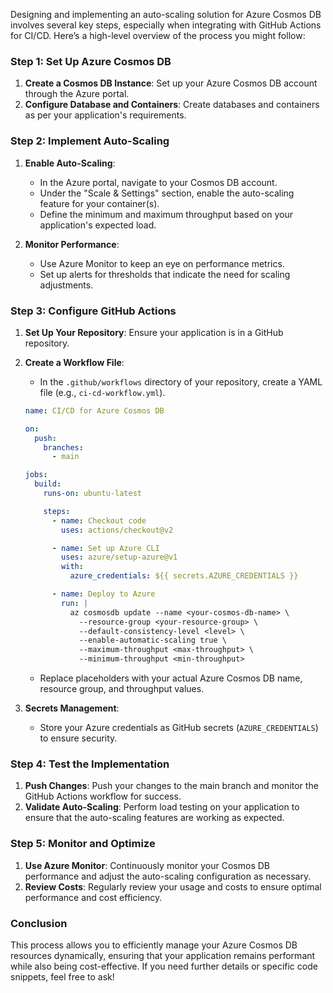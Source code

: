 Designing and implementing an auto-scaling solution for Azure Cosmos DB involves several key steps, especially when
integrating with GitHub Actions for CI/CD. Here’s a high-level overview of the process you might follow:

### Step 1: Set Up Azure Cosmos DB

1. **Create a Cosmos DB Instance**: Set up your Azure Cosmos DB account through the Azure portal.
2. **Configure Database and Containers**: Create databases and containers as per your application's requirements.

### Step 2: Implement Auto-Scaling

1. **Enable Auto-Scaling**:
   - In the Azure portal, navigate to your Cosmos DB account.
   - Under the "Scale & Settings" section, enable the auto-scaling feature for your container(s).
   - Define the minimum and maximum throughput based on your application's expected load.

2. **Monitor Performance**:
   - Use Azure Monitor to keep an eye on performance metrics.
   - Set up alerts for thresholds that indicate the need for scaling adjustments.

### Step 3: Configure GitHub Actions

1. **Set Up Your Repository**: Ensure your application is in a GitHub repository.

2. **Create a Workflow File**:
   - In the `.github/workflows` directory of your repository, create a YAML file (e.g., `ci-cd-workflow.yml`).

   ```yaml
   name: CI/CD for Azure Cosmos DB

   on:
     push:
       branches:
         - main

   jobs:
     build:
       runs-on: ubuntu-latest

       steps:
         - name: Checkout code
           uses: actions/checkout@v2

         - name: Set up Azure CLI
           uses: azure/setup-azure@v1
           with:
             azure_credentials: ${{ secrets.AZURE_CREDENTIALS }}

         - name: Deploy to Azure
           run: |
             az cosmosdb update --name <your-cosmos-db-name> \
               --resource-group <your-resource-group> \
               --default-consistency-level <level> \
               --enable-automatic-scaling true \
               --maximum-throughput <max-throughput> \
               --minimum-throughput <min-throughput>
   ```

   - Replace placeholders with your actual Azure Cosmos DB name, resource group, and throughput values.

3. **Secrets Management**:
   - Store your Azure credentials as GitHub secrets (`AZURE_CREDENTIALS`) to ensure security.

### Step 4: Test the Implementation

1. **Push Changes**: Push your changes to the main branch and monitor the GitHub Actions workflow for success.
2. **Validate Auto-Scaling**: Perform load testing on your application to ensure that the auto-scaling features are working as expected.

### Step 5: Monitor and Optimize

1. **Use Azure Monitor**: Continuously monitor your Cosmos DB performance and adjust the auto-scaling configuration as necessary.
2. **Review Costs**: Regularly review your usage and costs to ensure optimal performance and cost efficiency.

### Conclusion

This process allows you to efficiently manage your Azure Cosmos DB resources dynamically, ensuring that your application 
remains performant while also being cost-effective. If you need further details or specific code snippets, feel free to ask!
